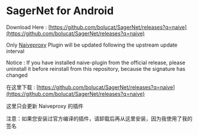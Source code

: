 # SagerNet for Android

Download Here : [https://github.com/bolucat/SagerNet/releases?q=naive](https://github.com/bolucat/SagerNet/releases?q=naive)
 
Only [Naiveproxy](https://github.com/klzgrad/naiveproxy) Plugin will be updated following the upstream update interval 

Notice : If you have installed naive-plugin from the official release, please uninstall it before reinstall from this repository, because the signature has changed

在这里下载 : [https://github.com/bolucat/SagerNet/releases?q=naive](https://github.com/bolucat/SagerNet/releases?q=naive)

这里只会更新 Naiveproxy 的插件

注意：如果您安装过官方编译的插件，请卸载后再从这里安装，因为我使用了我的签名
